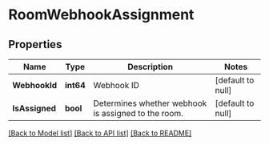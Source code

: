 # RoomWebhookAssignment

## Properties
Name | Type | Description | Notes
------------ | ------------- | ------------- | -------------
**WebhookId** | **int64** | Webhook ID | [default to null]
**IsAssigned** | **bool** | Determines whether webhook is assigned to the room. | [default to null]

[[Back to Model list]](../README.md#documentation-for-models) [[Back to API list]](../README.md#documentation-for-api-endpoints) [[Back to README]](../README.md)

